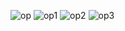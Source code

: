 ![op](https://github.com/sathish-4/cartuning/assets/114306201/3ae6dc56-02a7-42e2-8f35-9dc800fd6743)
![op1](https://github.com/sathish-4/cartuning/assets/114306201/2da05949-d153-41cb-b09f-82df2adf1cb4)
![op2](https://github.com/sathish-4/cartuning/assets/114306201/b67ebcf5-7e3b-4f8f-bdb5-79e06e02fc19)
![op3](https://github.com/sathish-4/cartuning/assets/114306201/dab05fda-6f27-4c52-86f7-88e2be2e7f05)
